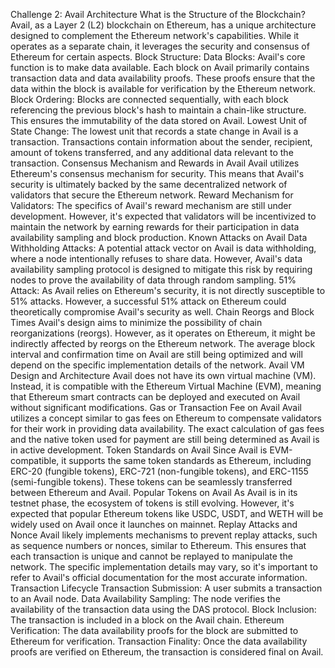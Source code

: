 Challenge 2: Avail Architecture
What is the Structure of the Blockchain?
Avail, as a Layer 2 (L2) blockchain on Ethereum, has a unique architecture designed to complement the Ethereum network's capabilities. While it operates as a separate chain, it leverages the security and consensus of Ethereum for certain aspects.
Block Structure:
Data Blocks: Avail's core function is to make data available. Each block on Avail primarily contains transaction data and data availability proofs. These proofs ensure that the data within the block is available for verification by the Ethereum network.
Block Ordering: Blocks are connected sequentially, with each block referencing the previous block's hash to maintain a chain-like structure. This ensures the immutability of the data stored on Avail.
Lowest Unit of State Change:
The lowest unit that records a state change in Avail is a transaction. Transactions contain information about the sender, recipient, amount of tokens transferred, and any additional data relevant to the transaction.
Consensus Mechanism and Rewards in Avail
Avail utilizes Ethereum's consensus mechanism for security. This means that Avail's security is ultimately backed by the same decentralized network of validators that secure the Ethereum network.
Reward Mechanism for Validators:
The specifics of Avail's reward mechanism are still under development. However, it's expected that validators will be incentivized to maintain the network by earning rewards for their participation in data availability sampling and block production.
Known Attacks on Avail
Data Withholding Attacks: A potential attack vector on Avail is data withholding, where a node intentionally refuses to share data. However, Avail's data availability sampling protocol is designed to mitigate this risk by requiring nodes to prove the availability of data through random sampling.
51% Attack: As Avail relies on Ethereum's security, it is not directly susceptible to 51% attacks. However, a successful 51% attack on Ethereum could theoretically compromise Avail's security as well.
Chain Reorgs and Block Times
Avail's design aims to minimize the possibility of chain reorganizations (reorgs). However, as it operates on Ethereum, it might be indirectly affected by reorgs on the Ethereum network. The average block interval and confirmation time on Avail are still being optimized and will depend on the specific implementation details of the network.
Avail VM Design and Architecture
Avail does not have its own virtual machine (VM). Instead, it is compatible with the Ethereum Virtual Machine (EVM), meaning that Ethereum smart contracts can be deployed and executed on Avail without significant modifications.
Gas or Transaction Fee on Avail
Avail utilizes a concept similar to gas fees on Ethereum to compensate validators for their work in providing data availability. The exact calculation of gas fees and the native token used for payment are still being determined as Avail is in active development.
Token Standards on Avail
Since Avail is EVM-compatible, it supports the same token standards as Ethereum, including ERC-20 (fungible tokens), ERC-721 (non-fungible tokens), and ERC-1155 (semi-fungible tokens). These tokens can be seamlessly transferred between Ethereum and Avail.
Popular Tokens on Avail
As Avail is in its testnet phase, the ecosystem of tokens is still evolving. However, it's expected that popular Ethereum tokens like USDC, USDT, and WETH will be widely used on Avail once it launches on mainnet.
Replay Attacks and Nonce
Avail likely implements mechanisms to prevent replay attacks, such as sequence numbers or nonces, similar to Ethereum. This ensures that each transaction is unique and cannot be replayed to manipulate the network. The specific implementation details may vary, so it's important to refer to Avail's official documentation for the most accurate information.
Transaction Lifecycle
Transaction Submission: A user submits a transaction to an Avail node.
Data Availability Sampling: The node verifies the availability of the transaction data using the DAS protocol.
Block Inclusion: The transaction is included in a block on the Avail chain.
Ethereum Verification: The data availability proofs for the block are submitted to Ethereum for verification.
Transaction Finality: Once the data availability proofs are verified on Ethereum, the transaction is considered final on Avail.

